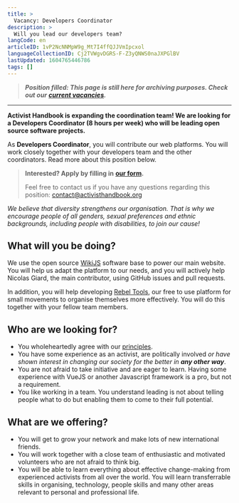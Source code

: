 ```yaml
---
title: >
  Vacancy: Developers Coordinator
description: >
  Will you lead our developers team?
langCode: en
articleID: 1vP2NcNNMpW9g_Mt7I4ffQJJVmIpcxol
languageCollectionID: Cj2TVWgvDGRS-F-Z3yQNWS0naJXPGlBV
lastUpdated: 1604765446786
tags: []
---
```


> _**Position filled: This page is still here for archiving purposes. Check out our**_ [_**current vacancies**_](/vacancies)_**.**_

* * *

**Activist Handbook is expanding the coordination team! We are looking for a Developers Coordinator (8 hours per week) who will be leading open source software projects.**

As **Developers Coordinator**, you will contribute our web platforms. You will work closely together with your developers team and the other coordinators. Read more about this position below.

> **Interested? Apply by filling in** [**our form**](https://docs.google.com/forms/d/e/1FAIpQLSc6BUIpvW-0dBthpOIaQAkgallz-UTovZ9YJ1HjIoge6iOGKQ/viewform?usp=sf_link)**.**
> 
> Feel free to contact us if you have any questions regarding this position: [contact@activisthandbook.org](mailto:contact@activisthandbook.org)

_We believe that diversity strengthens our organisation. That is why we encourage people of all genders, sexual preferences and ethnic backgrounds, including people with disabilities, to join our cause!_

## **What will you be doing?**

We use the open source [WikiJS](https://wiki.js.org) software base to power our main website. You will help us adapt the platform to our needs, and you will actively help Nicolas Giard, the main contributor, using GitHub issues and pull requests.

In addition, you will help developing [Rebel Tools](https://rebel.tools), our free to use platform for small movements to organise themselves more effectively. You will do this together with your fellow team members.

## **Who are we looking for?**

-   You wholeheartedly agree with our [principles](/about/principles).
-   You have some experience as an activist, are politically involved _or have shown interest in changing our society for the better in **any other way**_.
-   You are not afraid to take initiative and are eager to learn. Having some experience with VueJS or another Javascript framework is a pro, but not a requirement.
-   You like working in a team. You understand leading is not about telling people what to do but enabling them to come to their full potential.

## **What are we offering?**

-   You will get to grow your network and make lots of new international friends.
-   You will work together with a close team of enthusiastic and motivated volunteers who are not afraid to think big.
-   You will be able to learn everything about effective change-making from experienced activists from all over the world. You will learn transferrable skills in organising, technology, people skills and many other areas relevant to personal and professional life.